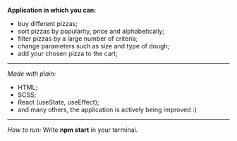 **Application in which you can:**

- buy different pizzas;
- sort pizzas by popularity, price and alphabetically;
- filter pizzas by a large number of criteria;
- change parameters such as size and type of dough;
- add your chosen pizza to the cart;

---

_Made with plain:_

- HTML;
- SCSS;
- React (useState, useEffect);
- and many others, the application is actively being improved :)

---

_How to run:_
Write **npm start** in your terminal.
